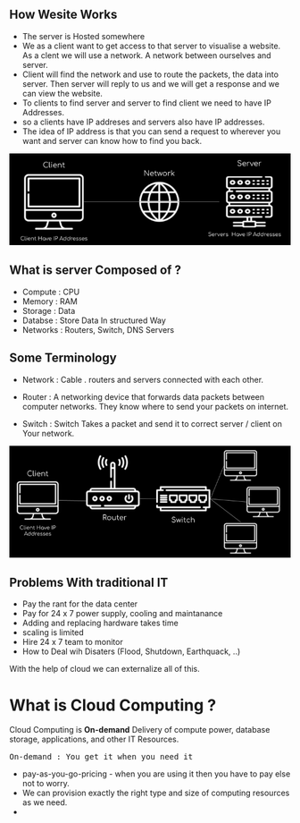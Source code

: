 ## How Wesite Works

- The server is Hosted somewhere
- We as a client want to get access to that server to visualise a website. As a clent we will use a network. A network between ourselves and server.
- Client will find the network and use to route the packets, the data into server. Then server will reply to us and we will get a response and we can view the website.
- To clients to find server and server to find client we need to have IP Addresses.
- so a clients have IP addreses and servers also have IP addresses.
- The idea of IP address is that you can send a request to wherever you want and server can know how to find you back.

![How-Wesite-Works](../slides/network.png)

## What is server Composed of ?

- Compute : CPU
- Memory : RAM
- Storage : Data
- Databse : Store Data In structured Way
- Networks : Routers, Switch, DNS Servers

## Some Terminology

- Network : Cable . routers and servers connected with each other.
- Router : A networking device that forwards data packets between computer networks. They know where to send your packets on internet.

- Switch : Switch Takes a packet and send it to correct server / client on Your network.

![Networking](../slides/network2.png)

## Problems With traditional IT

- Pay the rant for the data center
- Pay for 24 x 7 power supply, cooling and maintanance
- Adding and replacing hardware takes time
- scaling is limited
- Hire 24 x 7 team to monitor
- How to Deal wih Disaters (Flood, Shutdown, Earthquack, ..)

With the help of cloud we can externalize all of this.

# What is Cloud Computing ?

Cloud Computing is **On-demand** Delivery of compute power, database storage, applications, and other IT Resources.

<kbd>On-demand : You get it when you need it</kbd>

- pay-as-you-go-pricing - when you are using it then you have to pay else not to worry.
- We can provision exactly the right type and size of computing resources as we need.
-
